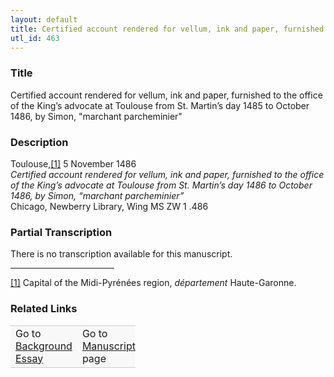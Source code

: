 ```yaml
---  
layout: default  
title: Certified account rendered for vellum, ink and paper, furnished to the office of the King’s advocate at Toulouse from St. Martin’s day 1485 to October 1486, by Simon, "marchant parcheminier"  
utl_id: 463
---
```


### Title

Certified account rendered for vellum, ink and paper, furnished to the office of the King’s advocate at Toulouse from St. Martin’s day 1485 to October 1486, by Simon, "marchant parcheminier"

### Description

<p>Toulouse,<a href="#_ftn1" name="_ftnref1" title="" id="_ftnref1">[1]</a> 5 November 1486<br /><em>Certified account rendered for vellum, ink and paper, furnished to the office of the King’s advocate at Toulouse from St. Martin’s day 1486 to October 1486, by Simon, “marchant parcheminier”</em><br />
Chicago, Newberry Library, Wing MS ZW 1 .486</p>



### Partial Transcription

<p>There is no transcription available for this manuscript.</p>
<div>
<hr align="left" size="1" width="33%" /><div id="ftn1">
<a href="#_ftnref1" name="_ftn1" title="" id="_ftn1">[1]</a> Capital of the Midi-Pyrénées region, <em>département</em> Haute-Garonne.
</div>
</div>



### Related Links

<table border="0.5" cellpadding="1" cellspacing="1" style="width: 200px; background-color:#F8F8F8;">
    <tbody style="border-color:#ccc">
        <tr style="border-color:#ccc">
            <td>Go to <a href="https://french.newberry.t-pen.org/essay/463" target="_blank">Background Essay</a></td>
            <td>Go to <a href="https://french.newberry.t-pen.org/www/record.html?id=463" target="_blank">Manuscript</a> page</td>
        </tr>
    </tbody>
</table>
